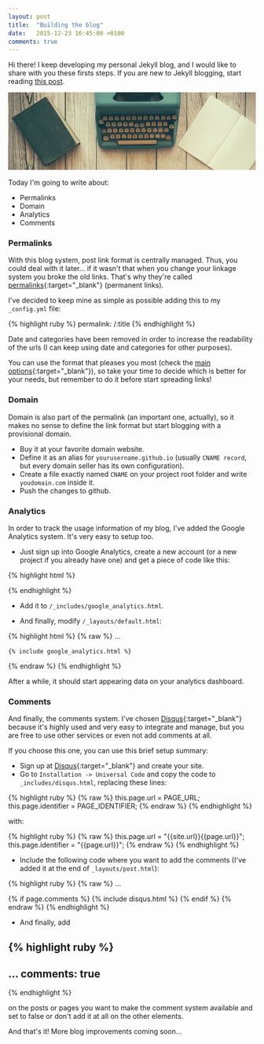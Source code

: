 ```yaml
---
layout: post
title:  "Building the blog"
date:   2015-12-23 16:45:00 +0100
comments: true
---
```


Hi there! I keep developing my personal Jekyll blog,
and I would like to share with you these firsts steps.
If you are new to Jekyll blogging,
start reading [this post](/hello-blog/).

![Building a blog](/assets/images/building_blog.jpg)

Today I'm going to write about:

* Permalinks
* Domain
* Analytics
* Comments

### Permalinks

With this blog system, post link format is centrally managed.
Thus, you could deal with it later...
if it wasn't that when you change your linkage system you broke the old links.
That's why they're called [permalinks](https://en.wikipedia.org/wiki/Permalink){:target="_blank"}
(permanent links).

I've decided to keep mine as simple as possible
adding this to my `_config.yml` file:

{% highlight ruby %}
permalink: /:title
{% endhighlight %}

Date and categories have been removed in order to
increase the readability of the urls
(I can keep using date and categories for other purposes).

You can use the format that pleases you most
(check the [main options](http://jekyllrb.com/docs/permalinks/){:target="_blank"}),
so take your time to decide which is better for your needs,
but remember to do it before start spreading links!

### Domain

Domain is also part of the permalink (an important one, actually),
so it makes no sense to define the link format
but start blogging with a provisional domain.

* Buy it at your favorite domain website.
* Define it as an alias for `yourusername.github.io`
(usually `CNAME record`, but every domain seller has its own configuration).
* Create a file exactly named `CNAME` on your project root folder and
write `youdomain.com` inside it.
* Push the changes to github.

### Analytics

In order to track the usage information of my blog,
I've added the Google Analytics system.
It's very easy to setup too.

* Just sign up into Google Analytics,
create a new account (or a new project if you already have one)
and get a piece of code like this:

{% highlight html %}
<script>
  (function(i,s,o,g,r,a,m){i['GoogleAnalyticsObject']=r;i[r]=i[r]||function(){
  (i[r].q=i[r].q||[]).push(arguments)},i[r].l=1*new Date();a=s.createElement(o),
  m=s.getElementsByTagName(o)[0];a.async=1;a.src=g;m.parentNode.insertBefore(a,m)
  })(window,document,'script','//www.google-analytics.com/analytics.js','ga');

  ga('create', 'XX-XXXXXXXX-X', 'auto');
  ga('send', 'pageview');

</script>
{% endhighlight %}

* Add it to `/_includes/google_analytics.html`.

* And finally, modify `/_layouts/default.html`:

{% highlight html %}
{% raw %}
    ...
    </body>

    {% include google_analytics.html %}

</html>
{% endraw %}
{% endhighlight %}

After a while, it should start appearing data on your analytics dashboard.

### Comments

And finally, the comments system.
I've chosen [Disqus](https://disqus.com){:target="_blank"}
because it's highly used and very easy to integrate and manage,
but you are free to use other services or even not add comments at all.

If you choose this one, you can use this brief setup summary:

* Sign up at [Disqus](https://disqus.com){:target="_blank"} and create your site.
* Go to `Installation -> Universal Code`
and copy the code to `_includes/disqus.html`, replacing these lines:

{% highlight ruby %}
{% raw %}
this.page.url = PAGE_URL;
this.page.identifier = PAGE_IDENTIFIER;
{% endraw %}
{% endhighlight %}

with:

{% highlight ruby %}
{% raw %}
this.page.url = "{{site.url}}{{page.url}}";
this.page.identifier = "{{page.url}}";
{% endraw %}
{% endhighlight %}


* Include the following code where you want to add the comments
(I've added it at the end of `_layouts/post.html`):

{% highlight ruby %}
{% raw %}
...

{% if page.comments %}
{% include disqus.html %}
{% endif %}
{% endraw %}
{% endhighlight %}

* And finally, add

{% highlight ruby %}
---
...
comments: true
---
{% endhighlight %}

on the posts or pages you want to make the comment system available and
set to false or don't add it at all on the other elements.

And that's it! More blog improvements coming soon...
